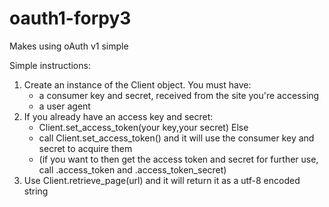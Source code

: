 oauth1-forpy3
=============
Makes using oAuth v1 simple

Simple instructions:
  1. Create an instance of the Client object. You must have:
      * a consumer key and secret, received from the site you're accessing
      * a user agent
  2. If you already have an access key and secret:
      * Client.set_access_token(your key,your secret)
     Else 
      * call Client.set_access_token() and it will use the consumer key and secret to acquire them
      * (if you want to then get the access token and secret for further use, call .access_token and .access_token_secret)
  3. Use Client.retrieve_page(url) and it will return it as a utf-8 encoded string
